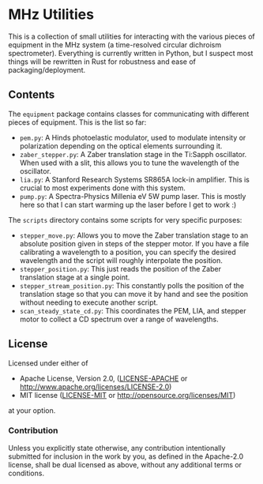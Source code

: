 # MHz Utilities

This is a collection of small utilities for interacting with the various pieces of equipment in the MHz system (a time-resolved circular dichroism spectrometer).
Everything is currently written in Python, but I suspect most things will be rewritten in Rust for robustness and ease of packaging/deployment.

## Contents

The `equipment` package contains classes for communicating with different pieces of equipment. This is the list so far:

* `pem.py`: A Hinds photoelastic modulator, used to modulate intensity or polarization depending on the optical elements surrounding it.
* `zaber_stepper.py`: A Zaber translation stage in the Ti:Sapph oscillator. When used with a slit, this allows you to tune the wavelength of the oscillator.
* `lia.py`: A Stanford Research Systems SR865A lock-in amplifier. This is crucial to most experiments done with this system.
* `pump.py`: A Spectra-Physics Millenia eV 5W pump laser. This is mostly here so that I can start warming up the laser before I get to work :)

The `scripts` directory contains some scripts for very specific purposes:

* `stepper_move.py`: Allows you to move the Zaber translation stage to an absolute position given in steps of the stepper motor. If you have a file calibrating a wavelength to a position, you can specify the desired wavelength and the script will roughly interpolate the position.
* `stepper_position.py`: This just reads the position of the Zaber translation stage at a single point.
* `stepper_stream_position.py`: This constantly polls the position of the translation stage so that you can move it by hand and see the position without needing to execute another script.
* `scan_steady_state_cd.py`: This coordinates the PEM, LIA, and stepper motor to collect a CD spectrum over a range of wavelengths.

## License

Licensed under either of

 * Apache License, Version 2.0, ([LICENSE-APACHE](LICENSE-APACHE) or http://www.apache.org/licenses/LICENSE-2.0)
 * MIT license ([LICENSE-MIT](LICENSE-MIT) or http://opensource.org/licenses/MIT)

at your option.

### Contribution

Unless you explicitly state otherwise, any contribution intentionally
submitted for inclusion in the work by you, as defined in the Apache-2.0
license, shall be dual licensed as above, without any additional terms or
conditions.

